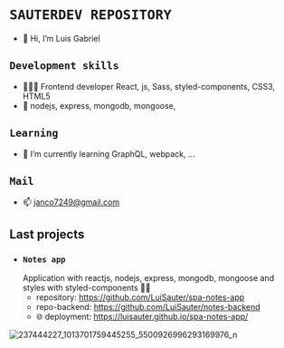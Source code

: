 <!-- ![163146163_122356169899544_6003355897426048525_n](https://user-images.githubusercontent.com/88288135/136866228-c80889e6-8f13-45e1-9f59-b0e36df07883.jpg) -->

# `SAUTERDEV REPOSITORY`
- 👋 Hi, I’m Luis Gabriel

## `Development skills`
- 🧑🏻‍💻 Frontend developer React, js, Sass, styled-components, CSS3, HTML5
- 📡 nodejs, express, mongodb, mongoose,

## `Learning`
- 🌱 I’m currently learning GraphQL, webpack, ...

## `Mail`
- 📫 janco7249@gmail.com

## Last projects
- ### `Notes app`
  Application with reactjs, nodejs, express, mongodb, mongoose and styles with styled-components 💅🏻
    - repository: https://github.com/LuiSauter/spa-notes-app
    - repo-backend: https://github.com/LuiSauter/notes-backend
    - 🌐 deployment: https://luisauter.github.io/spa-notes-app/
<!---
LuiSauter/LuiSauter is a ✨ special ✨ repository because its `README.md` (this file) appears on your GitHub profile.
You can click the Preview link to take a look at your changes.
--->
![237444227_1013701759445255_5500926996293169976_n](https://user-images.githubusercontent.com/88288135/136866329-82598cff-01e3-4371-acbb-d5adc33865a2.jpg)
